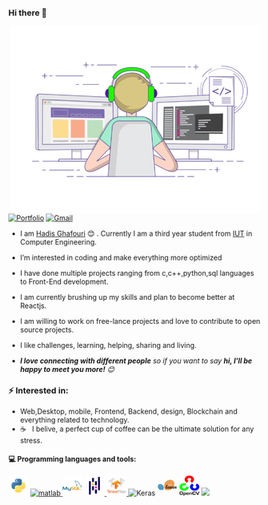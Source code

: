 ### Hi there 👋

<img align="right" alt="GIF" src="https://raw.githubusercontent.com/devSouvik/devSouvik/master/gif3.gif" width="500"/>

[![Portfolio](https://img.shields.io/badge/-Portfolio-black?style=flat&logo=Portfolio&logoColor=white)](https://mohadeseh-ghafoori.vercel.app)
[![Gmail](https://img.shields.io/badge/-Gmail-c14438?style=flat&logo=Gmail&logoColor=white)](mailto:m.ghafoori78@gmail.com)

* I am [Hadis Ghafouri](https://www.linkedin.com/in/hadis-ghafouri-73a8281b3) :blush:	 . Currently I am a third year student from [IUT](https://iut.ac.ir/) in Computer Engineering.

* I’m interested in coding and make everything more optimized
* I have done multiple projects ranging from c,c++,python,sql languages to Front-End development.
* I am currently brushing up my skills and plan to become better at Reactjs.
* I am willing to work on free-lance projects and love to contribute to open source projects.
- I like challenges, learning, helping, sharing and living.
* <em><b>I love connecting with different people</b> so if you want to say <b>hi, I'll be happy to meet you more!</b> :blush:</em>
### ⚡ Interested in:
- Web,Desktop, mobile, Frontend, Backend, design, Blockchain and everything related to technology.
- ☕ &nbsp; I belive, a perfect cup of coffee can be the ultimate solution for any stress. 
#### :computer: Programming languages and tools: 
<p>

<img title="Python" alt="Python" width="40px" src="https://raw.githubusercontent.com/github/explore/master/topics/python/python.png" /></a>  <a href="https://www.mathworks.com/" target="_blank" rel="noreferrer"> <img src="https://upload.wikimedia.org/wikipedia/commons/2/21/Matlab_Logo.png" alt="matlab" width="40" height="40"/> </a> <img src="https://raw.githubusercontent.com/devicons/devicon/master/icons/mysql/mysql-original-wordmark.svg" alt="mysql" width="40" height="40"/> </a> <a href="https://pandas.pydata.org/" target="_blank" rel="noreferrer"> <img src="https://raw.githubusercontent.com/devicons/devicon/2ae2a900d2f041da66e950e4d48052658d850630/icons/pandas/pandas-original.svg" alt="pandas" width="40" height="40"/> </a> <a href="https://opencv.org/" target="_blank" rel="noreferrer">
<img title="TensorFlow" alt="TensorFlow" width="40px" src="https://raw.githubusercontent.com/github/explore/master/topics/tensorflow/tensorflow.png"> </a> <img title="Keras" alt="Keras" width="40px" src="https://upload.wikimedia.org/wikipedia/commons/thumb/a/ae/Keras_logo.svg/240px-Keras_logo.svg.png"> </a> <img title="Scikit-Learn" alt="Scikit Learn" width="40px" src="https://raw.githubusercontent.com/github/explore/master/topics/scikit-learn/scikit-learn.png"> </a> <img title="OpenCV" alt="OpenCV" width="40px" src="https://raw.githubusercontent.com/github/explore/master/topics/opencv/opencv.png">
<img src="./icons/Arduino.svg" width="48"> 






<!--
**mohadeseh-ghafoori/mohadeseh-ghafoori** is a ✨ _special_ ✨ repository because its `README.md` (this file) appears on your GitHub profile.

Here are some ideas to get you started:

- 🔭 I’m currently working on ...
- 🌱 I’m currently learning ...
- 👯 I’m looking to collaborate on ...
- 🤔 I’m looking for help with ...
- 💬 Ask me about ...
- 📫 How to reach me: ...
- 😄 Pronouns: ...
- ⚡ Fun fact: ...
-->
